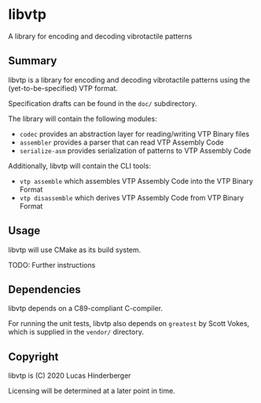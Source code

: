 # libvtp
A library for encoding and decoding vibrotactile patterns

## Summary
libvtp is a library for encoding and decoding vibrotactile patterns using
the (yet-to-be-specified) VTP format.

Specification drafts can be found in the `doc/` subdirectory.

The library will contain the following modules:

- `codec` provides an abstraction layer for reading/writing VTP Binary files
- `assembler` provides a parser that can read VTP Assembly Code
- `serialize-asm` provides serialization of patterns to VTP Assembly Code

Additionally, libvtp will contain the CLI tools:

- `vtp assemble` which assembles VTP Assembly Code into the VTP Binary Format
- `vtp disassemble` which derives VTP Assembly Code from VTP Binary Format

## Usage
libvtp will use CMake as its build system.

TODO: Further instructions

## Dependencies
libvtp depends on a C89-compliant C-compiler.

For running the unit tests, libvtp also depends on `greatest` by Scott Vokes,
which is supplied in the `vendor/` directory.

## Copyright
libvtp is (C) 2020 Lucas Hinderberger

Licensing will be determined at a later point in time.